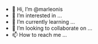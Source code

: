 - 👋 Hi, I’m @marleonis
- 👀 I’m interested in ...
- 🌱 I’m currently learning ...
- 💞️ I’m looking to collaborate on ...
- 📫 How to reach me ...

<!---
marleonis/marleonis is a ✨ special ✨ repository because its `README.md` (this file) appears on your GitHub profile.
You can click the Preview link to take a look at your changes.
--->
